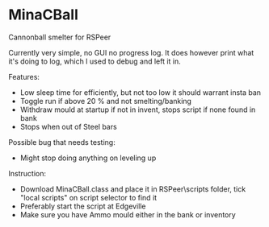 # MinaCBall
Cannonball smelter for RSPeer

Currently very simple, no GUI no progress log. It does however print what it's doing to log, which I used to debug and left it in.

Features:
- Low sleep time for efficiently, but not too low it should warrant insta ban
- Toggle run if above 20 % and not smelting/banking
- Withdraw mould at startup if not in invent, stops script if none found in bank
- Stops when out of Steel bars

Possible bug that needs testing:

- Might stop doing anything on leveling up

Instruction:
- Download MinaCBall.class and place it in RSPeer\scripts folder, tick "local scripts" on script selector to find it
- Preferably start the script at Edgeville
- Make sure you have Ammo mould either in the bank or inventory

